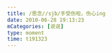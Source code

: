 ```yaml
---
title: /思念//sjb/手受伤啦，伤心ing
date: 2010-06-28 19:13:23
mCategories: [说说]
type: moment
time: t191323
---
```


